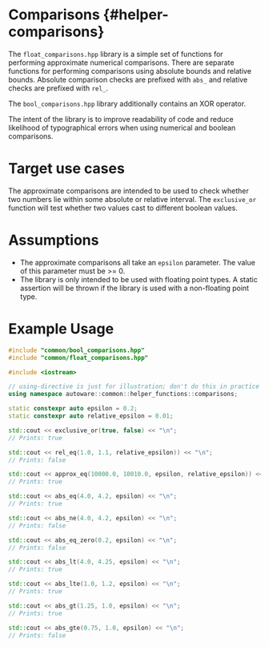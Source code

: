 Comparisons {#helper-comparisons}
============

The `float_comparisons.hpp` library is a simple set of functions for performing approximate numerical comparisons.
There are separate functions for performing comparisons using absolute bounds and relative bounds. Absolute comparison checks are prefixed with `abs_` and relative checks are prefixed with `rel_`.

The `bool_comparisons.hpp` library additionally contains an XOR operator.

The intent of the library is to improve readability of code and reduce likelihood of typographical errors when using numerical and boolean comparisons.

# Target use cases

The approximate comparisons are intended to be used to check whether two numbers lie within some absolute or relative interval.
The `exclusive_or` function will test whether two values cast to different boolean values.

# Assumptions

* The approximate comparisons all take an `epsilon` parameter.
The value of this parameter must be >= 0.
* The library is only intended to be used with floating point types.
A static assertion will be thrown if the library is used with a non-floating point type.

# Example Usage

```c++
#include "common/bool_comparisons.hpp"
#include "common/float_comparisons.hpp"

#include <iostream>

// using-directive is just for illustration; don't do this in practice
using namespace autoware::common::helper_functions::comparisons;

static constexpr auto epsilon = 0.2;
static constexpr auto relative_epsilon = 0.01;

std::cout << exclusive_or(true, false) << "\n";
// Prints: true

std::cout << rel_eq(1.0, 1.1, relative_epsilon)) << "\n";
// Prints: false

std::cout << approx_eq(10000.0, 10010.0, epsilon, relative_epsilon)) << "\n";
// Prints: true

std::cout << abs_eq(4.0, 4.2, epsilon) << "\n";
// Prints: true

std::cout << abs_ne(4.0, 4.2, epsilon) << "\n";
// Prints: false

std::cout << abs_eq_zero(0.2, epsilon) << "\n";
// Prints: false

std::cout << abs_lt(4.0, 4.25, epsilon) << "\n";
// Prints: true

std::cout << abs_lte(1.0, 1.2, epsilon) << "\n";
// Prints: true

std::cout << abs_gt(1.25, 1.0, epsilon) << "\n";
// Prints: true

std::cout << abs_gte(0.75, 1.0, epsilon) << "\n";
// Prints: false
```
